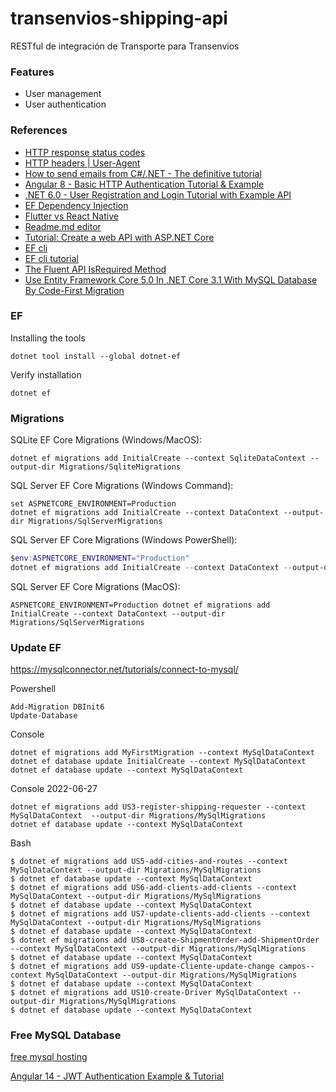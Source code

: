 # transenvios-shipping-api
RESTful de integración de Transporte para Transenvios

### Features

- User management
- User authentication

### References

* [HTTP response status codes](https://developer.mozilla.org/en-US/docs/Web/HTTP/Status)
* [HTTP headers | User-Agent](https://www.geeksforgeeks.org/http-headers-user-agent/#:~:text=The%20HTTP%20headers%20User-Agent%20is%20a%20request%20header,user%20agent%20to%20every%20website%20you%20connect%20to.)
* [How to send emails from C#/.NET - The definitive tutorial](https://blog.elmah.io/how-to-send-emails-from-csharp-net-the-definitive-tutorial/)
* [Angular 8 - Basic HTTP Authentication Tutorial & Example](https://jasonwatmore.com/post/2019/06/26/angular-8-basic-http-authentication-tutorial-example)
* [.NET 6.0 - User Registration and Login Tutorial with Example API](https://jasonwatmore.com/post/2022/01/07/net-6-user-registration-and-login-tutorial-with-example-api)
* [EF Dependency Injection](https://www.c-sharpcorner.com/article/clean-architecture-with-net-6-using-entity-framework/)
* [Flutter vs React Native](https://www.tabnine.com/blog/flutter-vs-react-native/?utm_source=rss&utm_medium=rss&utm_campaign=flutter-vs-react-native)
* [Readme.md editor](https://pandao.github.io/editor.md/en.html)
* [Tutorial: Create a web API with ASP.NET Core](https://docs-microsoft-com.translate.goog/en-us/aspnet/core/tutorials/first-web-api?view=aspnetcore-6.0&tabs=visual-studio-code&_x_tr_sl=en&_x_tr_tl=es&_x_tr_hl=es&_x_tr_pto=op%2Cwapp)
* [EF cli](https://docs.microsoft.com/en-us/ef/core/cli/dotnet)
* [EF cli tutorial](https://www.entityframeworktutorial.net/efcore/cli-commands-for-ef-core-migration.aspx)
* [The Fluent API IsRequired Method](https://www.learnentityframeworkcore.com/configuration/fluent-api/isrequired-method)
* [Use Entity Framework Core 5.0 In .NET Core 3.1 With MySQL Database By Code-First Migration](https://www.c-sharpcorner.com/article/tutorial-use-entity-framework-core-5-0-in-net-core-3-1-with-mysql-database-by2/)

### EF

Installing the tools
```
dotnet tool install --global dotnet-ef
```

Verify installation
```
dotnet ef
```

### Migrations

SQLite EF Core Migrations (Windows/MacOS):
```
dotnet ef migrations add InitialCreate --context SqliteDataContext --output-dir Migrations/SqliteMigrations
```

SQL Server EF Core Migrations (Windows Command):
```
set ASPNETCORE_ENVIRONMENT=Production
dotnet ef migrations add InitialCreate --context DataContext --output-dir Migrations/SqlServerMigrations
```

SQL Server EF Core Migrations (Windows PowerShell):
```powershell
$env:ASPNETCORE_ENVIRONMENT="Production"
dotnet ef migrations add InitialCreate --context DataContext --output-dir Migrations/SqlServerMigrations
```

SQL Server EF Core Migrations (MacOS):
```
ASPNETCORE_ENVIRONMENT=Production dotnet ef migrations add InitialCreate --context DataContext --output-dir Migrations/SqlServerMigrations
```

### Update EF
https://mysqlconnector.net/tutorials/connect-to-mysql/

Powershell
```
Add-Migration DBInit6
Update-Database
```
Console
```
dotnet ef migrations add MyFirstMigration --context MySqlDataContext
dotnet ef database update InitialCreate --context MySqlDataContext
dotnet ef database update --context MySqlDataContext
```
Console 2022-06-27
```
dotnet ef migrations add US3-register-shipping-requester --context MySqlDataContext  --output-dir Migrations/MySqlMigrations
dotnet ef database update --context MySqlDataContext
```
Bash
```
$ dotnet ef migrations add US5-add-cities-and-routes --context MySqlDataContext --output-dir Migrations/MySqlMigrations
$ dotnet ef database update --context MySqlDataContext
$ dotnet ef migrations add US6-add-clients-add-clients --context MySqlDataContext --output-dir Migrations/MySqlMigrations
$ dotnet ef database update --context MySqlDataContext
$ dotnet ef migrations add US7-update-clients-add-clients --context MySqlDataContext --output-dir Migrations/MySqlMigrations
$ dotnet ef database update --context MySqlDataContext
$ dotnet ef migrations add US8-create-ShipmentOrder-add-ShipmentOrder --context MySqlDataContext --output-dir Migrations/MySqlMigrations
$ dotnet ef database update --context MySqlDataContext
$ dotnet ef migrations add US9-update-Cliente-update-change campos--context MySqlDataContext --output-dir Migrations/MySqlMigrations
$ dotnet ef database update --context MySqlDataContext
$ dotnet ef migrations add US10-create-Driver MySqlDataContext --output-dir Migrations/MySqlMigrations
$ dotnet ef database update --context MySqlDataContext
```

### Free MySQL Database

[free mysql hosting](https://www.freemysqlhosting.net/)

[Angular 14 - JWT Authentication Example & Tutorial](https://jasonwatmore.com/post/2022/11/15/angular-14-jwt-authentication-example-tutorial)
